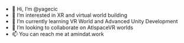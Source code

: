 - 👋 Hi, I’m @yagecic
- 👀 I’m interested in XR and virtual world building
- 🌱 I’m currently learning VR World and Advanced Unity Development
- 💞️ I’m looking to collaborate on AtlspaceVR worlds
- 📫 You can reach me at amindat.work

<!---
yagecic/yagecic is a ✨ special ✨ repository because its `README.md` (this file) appears on your GitHub profile.
You can click the Preview link to take a look at your changes.
--->
